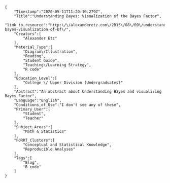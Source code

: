 
    {
        "Timestamp":"2020-05-11T11:20:16.279Z",
        "Title":"Understanding Bayes: Visualization of the Bayes Factor",
        "link_to_resource":"http:\/\/alexanderetz.com\/2015\/08\/09\/understanding-bayes-visualization-of-bf\/",
        "Creators":[
            "Alexander Etz"
        ],
        "Material_Type":[
            "Diagram\/Illustration",
            "Reading",
            "Student Guide",
            "Teaching\/Learning Strategy",
            "R code"
        ],
        "Education_Level":[
            "College \/ Upper Division (Undergraduates)"
        ],
        "Abstract":"An abstract about Understanding Bayes and visualising Bayes Factor",
        "Language":"English",
        "Conditions_of_Use":"I don't see any of these",
        "Primary_User":[
            "Student",
            "Teacher"
        ],
        "Subject_Areas":[
            "Math & Statistics"
        ],
        "FORRT_Clusters":[
            "Conceptual and Statistical Knowledge",
            "Reproducible Analyses"
        ],
        "Tags":[
            "Blog",
            "R code"
        ]
    }
